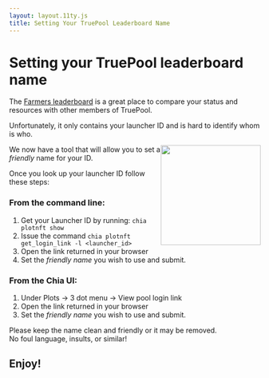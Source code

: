 ```yaml
---
layout: layout.11ty.js
title: Setting Your TruePool Leaderboard Name
---
```


# Setting your TruePool leaderboard name

The [Farmers leaderboard](https://truepool.io/farmers) is a great place to compare your status and resources with other members of TruePool.

Unfortunately, it only contains your launcher ID and is hard to identify whom is who.

<img style="float: right;" height="200px" src="/_assets/img/robots/robot1.png">

We now have a tool that will allow you to set a *friendly* name for your ID.

Once you look up your launcher ID follow these steps:

### From the command line:

1. Get your Launcher ID by running: `chia plotnft show`
2. Issue the command `chia plotnft get_login_link -l <launcher_id>`
3. Open the link returned in your browser
4. Set the *friendly name* you wish to use and submit. 

### From the Chia UI:

1. Under Plots -> 3 dot menu -> View pool login link 
2. Open the link returned in your browser
3. Set the *friendly name* you wish to use and submit. 

Please keep the name clean and friendly or it may be removed.  
No foul language, insults, or similar!

## Enjoy!
